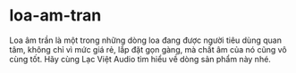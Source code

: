 # loa-am-tran
Loa âm trần là một trong những dòng loa đang được người tiêu dùng quan tâm, không chỉ vì mức giá rẻ, lắp đặt gọn gàng,  mà chất âm của nó cũng vô cùng tốt. Hãy cùng Lạc Việt Audio tìm hiểu về dòng sản phẩm này nhé.
